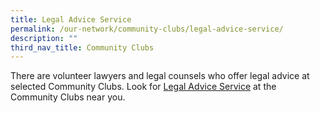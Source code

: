 ```yaml
---
title: Legal Advice Service
permalink: /our-network/community-clubs/legal-advice-service/
description: ""
third_nav_title: Community Clubs
---
```

There are volunteer lawyers and legal counsels who offer legal advice at selected Community Clubs.  Look for [Legal Advice Service](/files/legal%20services%20as%20at%202%20may%202023.pdf) at the Community Clubs near you.
